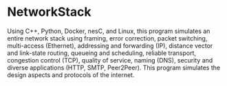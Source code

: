 # NetworkStack
Using C++, Python, Docker, nesC, and Linux, this program simulates an entire network stack using framing, error correction, packet switching, multi-access (Ethernet), addressing and forwarding (IP), distance vector and link-state routing, queueing and scheduling, reliable transport, congestion control (TCP), quality of service, naming (DNS), security and diverse applications (HTTP, SMTP, Peer2Peer). This program simulates the design aspects and protocols of the internet.
